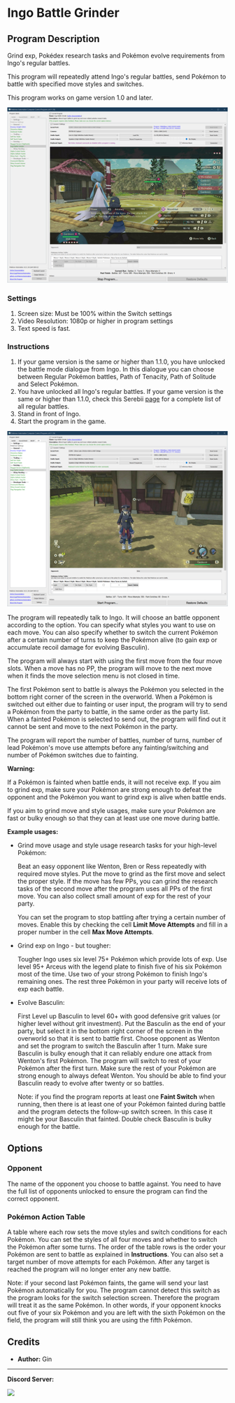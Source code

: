 # Ingo Battle Grinder

## Program Description

Grind exp, Pokédex research tasks and Pokémon evolve requirements from Ingo's regular battles.

This program will repeatedly attend Ingo's regular battles, send Pokémon to battle with specified move styles and switches.

This program works on game version 1.0 and later.

<img src="images/IngoBattleGrinder-0.png">


### Settings

1. Screen size: Must be 100% within the Switch settings
2. Video Resolution: 1080p or higher in program settings
3. Text speed is fast.


### Instructions

1. If your game version is the same or higher than 1.1.0, you have unlocked the battle mode dialogue from Ingo. In this dialogue you can choose between Regular Pokémon battles, Path of Tenacity, Path of Solitude and Select Pokémon.
2. You have unlocked all Ingo's regular battles. If your game version is the same or higher than 1.1.0, check this Serebii [page](https://www.serebii.net/legendsarceus/ingobattles.shtml) for a complete list of all regular battles.
3. Stand in front of Ingo.
4. Start the program in the game.

<img src="images/IngoBattleGrinder-1.png">

The program will repeatedly talk to Ingo. It will choose an battle opponent according to the option. You can specify what styles you want to use on each move. You can also specify whether to switch the current Pokémon after a certain number of turns to keep the Pokémon alive (to gain exp or accumulate recoil damage for evolving Basculin).

The program will always start with using the first move from the four move slots. When a move has no PP, the program will move to the next move when it finds the move selection menu is not closed in time.

The first Pokémon sent to battle is always the Pokémon you selected in the bottom right corner of the screen in the overworld.
When a Pokémon is switched out either due to fainting or user input, the program will try to send a Pokémon from the party to battle, in the same order as the party list. When a fainted Pokémon is selected to send out, the program will find out it cannot be sent and move to the next Pokémon in the party.

The program will report the number of battles, number of turns, number of lead Pokémon's move use attempts before any fainting/switching and number of Pokémon switches due to fainting.

**Warning:**

If a Pokémon is fainted when battle ends, it will not receive exp. If you aim to grind exp, make sure your Pokémon are strong enough to defeat the opponent and the Pokémon you want to grind exp is alive when battle ends.

If you aim to grind move and style usages, make sure your Pokémon are fast or bulky enough so that they can at least use one move during battle.



**Example usages:**
- Grind move usage and style usage research tasks for your high-level Pokémon:
  
  Beat an easy opponent like Wenton, Bren or Ress repeatedly with required move styles. Put the move to grind as the first move and select the proper style. If the move has few PPs, you can grind the research tasks of the second move after the program uses all PPs of the first move. You can also collect small amount of exp for the rest of your party.

  You can set the program to stop battling after trying a certain number of moves. Enable this by checking the cell **Limit Move Attempts** and fill in a proper number in the cell **Max Move Attempts**.

- Grind exp on Ingo - but tougher:
  
  Tougher Ingo uses six level 75+ Pokémon which provide lots of exp. Use level 95+ Arceus with the legend plate to finish five of his six Pokémon most of the time. Use two of your strong Pokémon to finish Ingo's remaining ones. The rest three Pokémon in your party will receive lots of exp each battle.

- Evolve Basculin:
  
  First Level up Basculin to level 60+ with good defensive grit values (or higher level without grit investment). Put the Basculin as the end of your party, but select it in the bottom right corner of the screen in the overworld so that it is sent to battle first. Choose opponent as Wenton and set the program to switch the Basculin after 1 turn. Make sure Basculin is bulky enough that it can reliably endure one attack from Wenton's first Pokémon. The program will switch to rest of your Pokémon after the first turn. Make sure the rest of your Pokémon are strong enough to always defeat Wenton. You should be able to find your Basculin ready to evolve after twenty or so battles.

  Note: if you find the program reports at least one **Faint Switch** when running, then there is at least one of your Pokémon fainted during battle and the program detects the follow-up switch screen. In this case it might be your Basculin that fainted. Double check Basculin is bulky enough for the battle.

## Options

### Opponent

The name of the opponent you choose to battle against. You need to have the full list of opponents unlocked to ensure the program can find the correct opponent.


### Pokémon Action Table
A table where each row sets the move styles and switch conditions for each Pokémon.
You can set the styles of all four moves and whether to switch the Pokémon after some turns.
The order of the table rows is the order your Pokémon are sent to battle as explained in **Instructions**.
You can also set a target number of move attempts for each Pokémon. After any target is reached the program will no longer enter any new battle.

Note: if your second last Pokémon faints, the game will send your last Pokémon automatically for you.
The program cannot detect this switch as the program looks for the switch selection screen.
Therefore the program will treat it as the same Pokémon.
In other words, if your opponent knocks out five of your six Pokémon and you are left with the sixth Pokémon on the field,
the program will still think you are using the fifth Pokémon.


## Credits

- **Author:** Gin



<hr>

**Discord Server:** 

[<img src="https://canary.discordapp.com/api/guilds/695809740428673034/widget.png?style=banner2">](https://discord.gg/cQ4gWxN)
